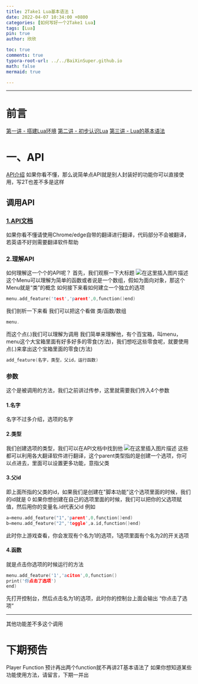 ```yaml
---
title: 2Take1 Lua基本语法 1
date: 2022-04-07 10:34:00 +0800
categories: [如何写好一个2Take1 Lua]
tags: [Lua]
pin: true
author: 欣欣

toc: true
comments: true
typora-root-url: ../../BaiXinSuper.github.io
math: false
mermaid: true

---
```


---

# 前言

[第一讲 - 搭建Lua环境](https://blog.csdn.net/qq_44781082/article/details/123430300)
[第二讲 - 初步认识Lua](https://blog.csdn.net/qq_44781082/article/details/123438634)
[第三讲 - Lua的基本语法](https://blog.csdn.net/qq_44781082/article/details/123444302)

# 一、API
[API介绍](https://blog.csdn.net/lph188/article/details/87979601)
如果你看不懂，那么说简单点API就是别人封装好的功能你可以直接使用，写2T也差不多是这样
## 调用API
### [1.API文档](https://gta.2take1.menu/features/api/)
如果你看不懂请使用Chrome/edge自带的翻译进行翻译，代码部分不会被翻译，若英语不好则需要翻译软件帮助
### 2.理解API
如何理解这一个个的API呢？
首先，我们观察一下大标题
![在这里插入图片描述](https://img-blog.csdnimg.cn/7fc9abeda94745ea91595de0cf7f63e5.png?x-oss-process=image/watermark,type_d3F5LXplbmhlaQ,shadow_50,text_Q1NETiBA55m95qyjU1Q=,size_20,color_FFFFFF,t_70,g_se,x_16)
这个Menu可以理解为简单的函数或者说是一个数组，假如为面向对象，那这个Menu就是“类”的概念
如何接下来看如何建立一个独立的选项
```c
menu.add_feature('test','parent',0,function()end)
```
我们剖析一下来看
我们可以把这个看做 类/函数/数组
```c
menu.
```
而这个点(.)我们可以理解为调用
我们简单来理解他，有个百宝箱，叫menu，menu这个大宝箱里面有好多好多的零食(方法)，我们想吃这些零食呢，就要使用点(.)来拿出这个宝箱里面的零食(方法)
```c
add_feature(名字，类型，父id，运行函数)
```
### 参数
这个是被调用的方法，我们之前讲过传参，这里就需要我们传入4个参数
#### 1.名字
名字不过多介绍，选项的名字
#### 2.类型
我们创建选项的类型，我们可以在API文档中找到他
![在这里插入图片描述](https://img-blog.csdnimg.cn/99006a717e9c4a14854468913c51917b.png?x-oss-process=image/watermark,type_d3F5LXplbmhlaQ,shadow_50,text_Q1NETiBA55m95qyjU1Q=,size_20,color_FFFFFF,t_70,g_se,x_16)
这些都可以利用各大翻译软件进行翻译，这个parent类型指的是创建一个选项，你可以点进去，里面可以设置更多功能，意指父类

#### 3.父id
即上面所指的父类的id，如果我们是创建在"脚本功能"这个选项里面的时候，我们的id就是 0
如果你想创建在自己的选项里面的时候，我们可以把你的父选项赋值，然后用你的变量名.id代表父id
例如
```c
a=menu.add_feature("1",'parent',0,function()end)
b=menu.add_feature("2",'toggle',a.id,function()end)
```
此时你上游戏查看，你会发现有个名为1的选项，1选项里面有个名为2的开关选项
#### 4.函数
就是点击你选项的时候运行的方法
```c
menu.add_feature('1','aciton',0,function()
print('你点击了选项')
end)
```
先打开控制台，然后点击名为1的选项，此时你的控制台上面会输出 “你点击了选项”

---
其他功能差不多这个调用
# 下期预告
Player Function
预计再出两个function就不再讲2T基本语法了
如果你想知道某些功能使用方法，请留言，下期一并出
